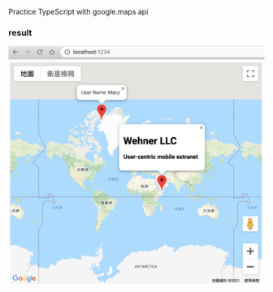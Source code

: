 Practice TypeScript with google.maps api

### result
![alt text](https://github.com/answer99/learning-typescript/blob/main/maps/result.png)
